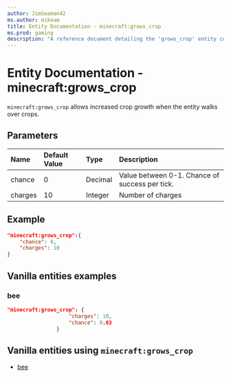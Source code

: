 ```yaml
---
author: JimSeaman42
ms.author: mikeam
title: Entity Documentation - minecraft:grows_crop
ms.prod: gaming
description: "A reference document detailing the 'grows_crop' entity component"
---
```


# Entity Documentation - minecraft:grows_crop

`minecraft:grows_crop` allows increased crop growth when the entity walks over crops.

## Parameters

|Name |Default Value  |Type  |Description  |
|:----------|:----------|:----------|:----------|
| chance| 0| Decimal| Value between 0-1. Chance of success per tick. |
| charges| 10| Integer| Number of charges |

## Example

```json
"minecraft:grows_crop":{
    "chance": 0,
    "charges": 10
}
```

## Vanilla entities examples

### bee

```json
"minecraft:grows_crop": {
                    "charges": 10,
                    "chance": 0.03
                }
```

## Vanilla entities using `minecraft:grows_crop`

- [bee](../../../../Source/VanillaBehaviorPack_Snippets/entities/bee.md)

